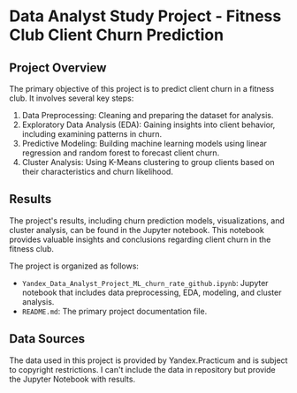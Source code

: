# Data Analyst Study Project - Fitness Club Client Churn Prediction

## Project Overview
The primary objective of this project is to predict client churn in a fitness club. It involves several key steps:
1. Data Preprocessing: Cleaning and preparing the dataset for analysis.
2. Exploratory Data Analysis (EDA): Gaining insights into client behavior, including examining patterns in churn.
3. Predictive Modeling: Building machine learning models using linear regression and random forest to forecast client churn.
4. Cluster Analysis: Using K-Means clustering to group clients based on their characteristics and churn likelihood.

## Results
The project's results, including churn prediction models, visualizations, and cluster analysis, can be found in the Jupyter notebook. This notebook provides valuable insights and conclusions regarding client churn in the fitness club.

The project is organized as follows:
- `Yandex_Data_Analyst_Project_ML_churn_rate_github.ipynb`:  Jupyter notebook that includes data preprocessing, EDA, modeling, and cluster analysis.
- `README.md`: The primary project documentation file.

## Data Sources
The data used in this project is provided by Yandex.Practicum and is subject to copyright restrictions. I can't include the data in repository but provide the Jupyter Notebook with results. 
